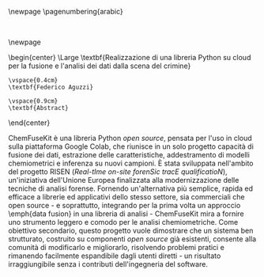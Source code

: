 


\newpage
\pagenumbering{arabic}

‎ 

\newpage

\begin{center}
    \Large
    \textbf{Realizzazione di una libreria Python su cloud per la fusione e l'analisi dei dati dalla scena del crimine}
        
    \vspace{0.4cm}
    \textbf{Federico Aguzzi}
       
    \vspace{0.9cm}
    \textbf{Abstract}
\end{center}


ChemFuseKit è una libreria Python *open source*, pensata per l'uso in cloud sulla piattaforma Google Colab, che riunisce in un solo progetto capacità di fusione dei dati, estrazione delle caratteristiche, addestramento di modelli chemiometrici e inferenza su nuovi campioni. È stata sviluppata nell'ambito del progetto RISEN (*Real-tIme on-site forenSic tracE qualificatioN*), un'iniziativa dell'Unione Europea finalizzata alla modernizzazione delle tecniche di analisi forense. Fornendo un'alternativa più semplice, rapida ed efficace a librerie ed applicativi dello stesso settore, sia commerciali che open source - e soprattutto, integrando per la prima volta un approccio \emph{data fusion} in una libreria di analisi - ChemFuseKit mira a fornire uno strumento leggero e comodo per le analisi chemiometriche. Come obiettivo secondario, questo progetto vuole dimostrare che un sistema ben strutturato, costruito su componenti *open source* già esistenti, consente alla comunità di modificarlo e migliorarlo, risolvendo problemi pratici e rimanendo facilmente espandibile dagli utenti diretti - un risultato irraggiungibile senza i contributi dell'ingegneria del software.